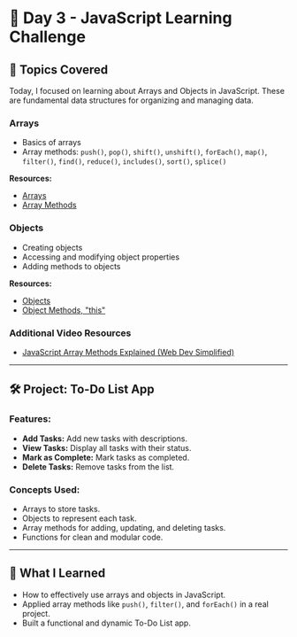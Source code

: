 # 📅 Day 3 - JavaScript Learning Challenge

## 📖 Topics Covered
Today, I focused on learning about Arrays and Objects in JavaScript. These are fundamental data structures for organizing and managing data.

### Arrays
- Basics of arrays
- Array methods: `push()`, `pop()`, `shift()`, `unshift()`, `forEach()`, `map()`, `filter()`, `find()`, `reduce()`, `includes()`, `sort()`, `splice()`

**Resources:**
- [Arrays](https://javascript.info/array)
- [Array Methods](https://javascript.info/array-methods)

### Objects
- Creating objects
- Accessing and modifying object properties
- Adding methods to objects

**Resources:**
- [Objects](https://javascript.info/object)
- [Object Methods, "this"](https://javascript.info/object-methods)

### Additional Video Resources
- [JavaScript Array Methods Explained (Web Dev Simplified)](https://www.youtube.com/watch?v=R8rmfD9Y5-c)

---

## 🛠️ Project: To-Do List App

### **Features:**
- **Add Tasks:** Add new tasks with descriptions.
- **View Tasks:** Display all tasks with their status.
- **Mark as Complete:** Mark tasks as completed.
- **Delete Tasks:** Remove tasks from the list.

### **Concepts Used:**
- Arrays to store tasks.
- Objects to represent each task.
- Array methods for adding, updating, and deleting tasks.
- Functions for clean and modular code.

---

## 🚀 What I Learned
- How to effectively use arrays and objects in JavaScript.
- Applied array methods like `push()`, `filter()`, and `forEach()` in a real project.
- Built a functional and dynamic To-Do List app.